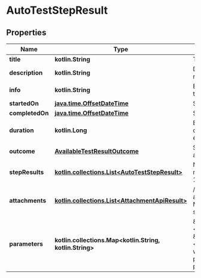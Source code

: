 
# AutoTestStepResult

## Properties
| Name | Type | Description | Notes |
| ------------ | ------------- | ------------- | ------------- |
| **title** | **kotlin.String** | The name of the step. |  [optional] |
| **description** | **kotlin.String** | Description of the step result. |  [optional] |
| **info** | **kotlin.String** | Extended description of the step result. |  [optional] |
| **startedOn** | [**java.time.OffsetDateTime**](java.time.OffsetDateTime.md) | Step start date. |  [optional] |
| **completedOn** | [**java.time.OffsetDateTime**](java.time.OffsetDateTime.md) | Step end date. |  [optional] |
| **duration** | **kotlin.Long** | Expected or actual duration of the test run execution in milliseconds. |  [optional] |
| **outcome** | [**AvailableTestResultOutcome**](AvailableTestResultOutcome.md) | Specifies the result of the autotest execution. |  [optional] |
| **stepResults** | [**kotlin.collections.List&lt;AutoTestStepResult&gt;**](AutoTestStepResult.md) | Nested step results. The maximum nesting level is 15. |  [optional] |
| **attachments** | [**kotlin.collections.List&lt;AttachmentApiResult&gt;**](AttachmentApiResult.md) | /// &lt;summary&gt; Specifies an attachment GUID. Multiple values can be sent. &lt;/summary&gt; |  [optional] |
| **parameters** | **kotlin.collections.Map&lt;kotlin.String, kotlin.String&gt;** | \&quot;&lt;b&gt;parameter&lt;/b&gt;\&quot;: \&quot;&lt;b&gt;value&lt;/b&gt;\&quot; pair with arbitrary custom parameters. Multiple parameters can be sent. |  [optional] |




